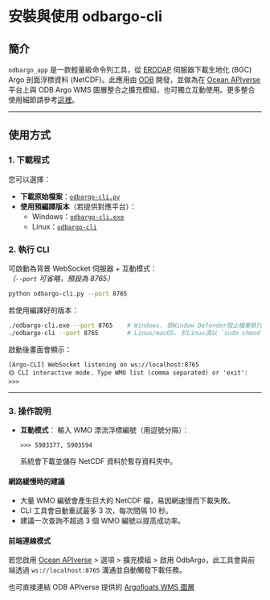 # 安裝與使用 odbargo-cli

## 簡介  
`odbargo_app` 是一款輕量級命令列工具，從 [ERDDAP](https://erddap.ifremer.fr/erddap/index.html) 伺服器下載生地化 (BGC) Argo 剖面浮標資料 (NetCDF)。此應用由 [ODB](https://www.odb.ntu.edu.tw/) 開發，並做為在 [Ocean APIverse](https://api.odb.ntu.edu.tw/hub/) 平台上與 ODB Argo WMS 圖層整合之擴充模組，也可獨立互動使用。更多整合使用細節請參考[這裡](https://api.odb.ntu.edu.tw/hub/?help=Argo)。

---  

## 使用方式

### 1. 下載程式

您可以選擇：

- **下載原始檔案**：[`odbargo-cli.py`](https://raw.githubusercontent.com/cywhale/argo/refs/heads/main/odbargo-cli.py)
- **使用預編譯版本**（若提供對應平台）：
  - Windows：[`odbargo-cli.exe`](https://github.com/cywhale/argo/blob/main/dist/win_cli/odbargo-cli.exe)
  - Linux：[`odbargo-cli`](https://github.com/cywhale/argo/blob/main/dist/linux_cli/odbargo-cli)

### 2. 執行 CLI

可啟動為背景 WebSocket 伺服器 + 互動模式：  
*（`--port` 可省略，預設為 8765）*

```bash
python odbargo-cli.py --port 8765
````

若使用編譯好的版本：

```bash
./odbargo-cli.exe --port 8765    # Windows. 若Window Defender阻止檔案執行，請選【其他資訊】>【仍要執行】
./odbargo-cli --port 8765        # Linux/macOS. 於Linux須以 `sudo chmod u+x ./odbargo-cli` 使之成為可執行檔
```

啟動後畫面會顯示：

```
[Argo-CLI] WebSocket listening on ws://localhost:8765
🟡 CLI interactive mode. Type WMO list (comma separated) or 'exit':
>>>
```

---

### 3. 操作說明

* **互動模式**：
  輸入 WMO 漂流浮標編號（用逗號分隔）：

  ```
  >>> 5903377, 5903594
  ```

  系統會下載並儲存 NetCDF 資料於暫存資料夾中。

#### 網路緩慢時的建議

* 大量 WMO 編號會產生巨大的 NetCDF 檔，易因網速慢而下載失敗。
* CLI 工具會自動重試最多 3 次，每次間隔 10 秒。
* 建議一次查詢不超過 3 個 WMO 編號以提高成功率。

#### 前端連線模式

若您啟用 [Ocean APIverse](https://api.odb.ntu.edu.tw/hub/settings) > 選項 > 擴充模組 > 啟用 OdbArgo，此工具會與前端透過 `ws://localhost:8765` 溝通並自動觸發下載任務。

也可直接連結 ODB APIverse 提供的 [Argofloats WMS 圖層](https://api.odb.ntu.edu.tw/hub/earth/settings?ogcurl=https://ecodata.odb.ntu.edu.tw/geoserver/odbargo/wms&service=WMS&layer=argofloats)

